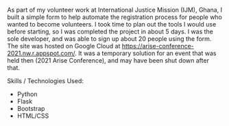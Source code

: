As part of my volunteer work at International Justice Mission (IJM), Ghana, I built a simple form to help automate the registration process for people who wanted to become volunteers. I took time to plan out the tools I would use before starting, so I was completed the project in about 5 days. I was the sole developer, and was able to sign up about 20 people using the form. The site was hosted on Google Cloud at https://arise-conference-2021.nw.r.appspot.com/. It was a temporary solution for an event that was held then (2021 Arise Conference), and may have been shut down after that.

Skills /  Technologies Used:

- Python
- Flask
- Bootstrap
- HTML/CSS
